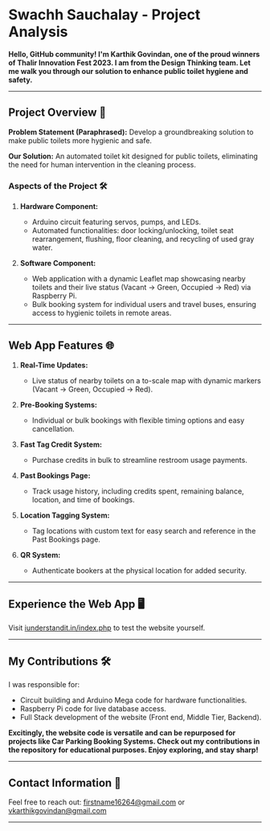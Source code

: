 # Swachh Sauchalay - Project Analysis

**Hello, GitHub community! I'm Karthik Govindan, one of the proud winners of Thalir Innovation Fest 2023. I am from the Design Thinking team. Let me walk you through our solution to enhance public toilet hygiene and safety.**

---

## Project Overview 🚽

**Problem Statement (Paraphrased):** Develop a groundbreaking solution to make public toilets more hygienic and safe.

**Our Solution:** An automated toilet kit designed for public toilets, eliminating the need for human intervention in the cleaning process.

### Aspects of the Project 🛠️

1. **Hardware Component:**
   - Arduino circuit featuring servos, pumps, and LEDs.
   - Automated functionalities: door locking/unlocking, toilet seat rearrangement, flushing, floor cleaning, and recycling of used gray water.

2. **Software Component:**
   - Web application with a dynamic Leaflet map showcasing nearby toilets and their live status (Vacant -> Green, Occupied -> Red) via Raspberry Pi.
   - Bulk booking system for individual users and travel buses, ensuring access to hygienic toilets in remote areas.

---

## Web App Features 🌐

1. **Real-Time Updates:**
   - Live status of nearby toilets on a to-scale map with dynamic markers (Vacant -> Green, Occupied -> Red).

2. **Pre-Booking Systems:**
   - Individual or bulk bookings with flexible timing options and easy cancellation.

3. **Fast Tag Credit System:**
   - Purchase credits in bulk to streamline restroom usage payments.

4. **Past Bookings Page:**
   - Track usage history, including credits spent, remaining balance, location, and time of bookings.

5. **Location Tagging System:**
   - Tag locations with custom text for easy search and reference in the Past Bookings page.

6. **QR System:**
   - Authenticate bookers at the physical location for added security.

---

## Experience the Web App 🖥️

Visit [iunderstandit.in/index.php](http://iunderstandit.in/index.php) to test the website yourself.

---

## My Contributions 🛠️

I was responsible for:
- Circuit building and Arduino Mega code for hardware functionalities.
- Raspberry Pi code for live database access.
- Full Stack development of the website (Front end, Middle Tier, Backend).

**Excitingly, the website code is versatile and can be repurposed for projects like Car Parking Booking Systems. Check out my contributions in the repository for educational purposes. Enjoy exploring, and stay sharp!**

---

## Contact Information 📧

Feel free to reach out: firstname16264@gmail.com or vkarthikgovindan@gmail.com

---
